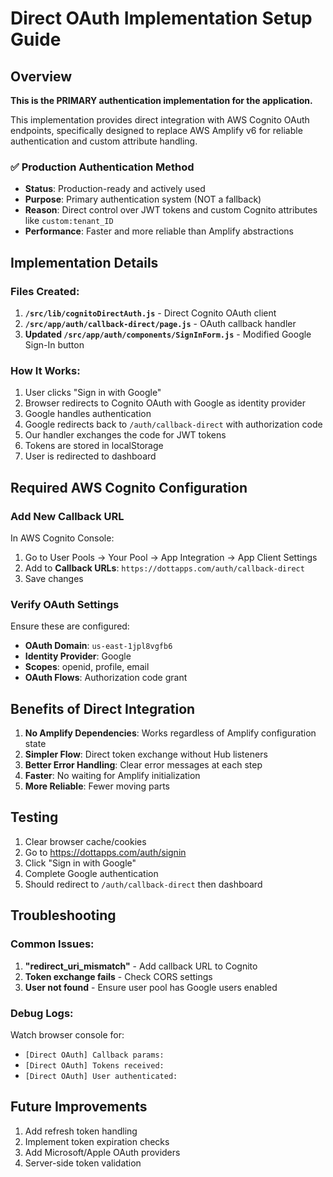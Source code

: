 # Direct OAuth Implementation Setup Guide

## Overview
**This is the PRIMARY authentication implementation for the application.**

This implementation provides direct integration with AWS Cognito OAuth endpoints, specifically designed to replace AWS Amplify v6 for reliable authentication and custom attribute handling.

### ✅ **Production Authentication Method**
- **Status**: Production-ready and actively used
- **Purpose**: Primary authentication system (NOT a fallback)
- **Reason**: Direct control over JWT tokens and custom Cognito attributes like `custom:tenant_ID`
- **Performance**: Faster and more reliable than Amplify abstractions

## Implementation Details

### Files Created:
1. **`/src/lib/cognitoDirectAuth.js`** - Direct Cognito OAuth client
2. **`/src/app/auth/callback-direct/page.js`** - OAuth callback handler
3. **Updated `/src/app/auth/components/SignInForm.js`** - Modified Google Sign-In button

### How It Works:
1. User clicks "Sign in with Google"
2. Browser redirects to Cognito OAuth with Google as identity provider
3. Google handles authentication
4. Google redirects back to `/auth/callback-direct` with authorization code
5. Our handler exchanges the code for JWT tokens
6. Tokens are stored in localStorage
7. User is redirected to dashboard

## Required AWS Cognito Configuration

### Add New Callback URL
In AWS Cognito Console:
1. Go to User Pools → Your Pool → App Integration → App Client Settings
2. Add to **Callback URLs**: `https://dottapps.com/auth/callback-direct`
3. Save changes

### Verify OAuth Settings
Ensure these are configured:
- **OAuth Domain**: `us-east-1jpl8vgfb6` 
- **Identity Provider**: Google
- **Scopes**: openid, profile, email
- **OAuth Flows**: Authorization code grant

## Benefits of Direct Integration

1. **No Amplify Dependencies**: Works regardless of Amplify configuration state
2. **Simpler Flow**: Direct token exchange without Hub listeners
3. **Better Error Handling**: Clear error messages at each step
4. **Faster**: No waiting for Amplify initialization
5. **More Reliable**: Fewer moving parts

## Testing

1. Clear browser cache/cookies
2. Go to https://dottapps.com/auth/signin
3. Click "Sign in with Google"
4. Complete Google authentication
5. Should redirect to `/auth/callback-direct` then dashboard

## Troubleshooting

### Common Issues:
1. **"redirect_uri_mismatch"** - Add callback URL to Cognito
2. **Token exchange fails** - Check CORS settings
3. **User not found** - Ensure user pool has Google users enabled

### Debug Logs:
Watch browser console for:
- `[Direct OAuth] Callback params:`
- `[Direct OAuth] Tokens received:`
- `[Direct OAuth] User authenticated:`

## Future Improvements

1. Add refresh token handling
2. Implement token expiration checks
3. Add Microsoft/Apple OAuth providers
4. Server-side token validation 